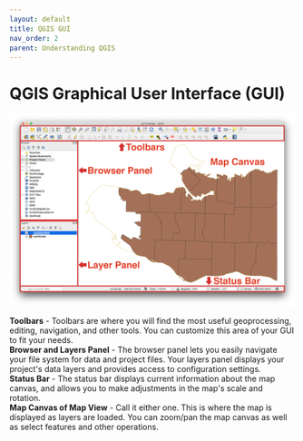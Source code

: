 ```yaml
---
layout: default
title: QGIS GUI
nav_order: 2
parent: Understanding QGIS
---
```


# QGIS Graphical User Interface (GUI)

![The main QGIS GUI](gui-1.png "The main QGIS GUI")

**Toolbars** - Toolbars are where you will find the most useful geoprocessing, editing, navigation, and other tools. You can customize this area of your GUI to fit your needs.    
**Browser and Layers Panel** - The browser panel lets you easily navigate your file system for data and project files. Your layers panel displays your project's data layers and provides access to configuration settings.    
**Status Bar** - The status bar displays current information about the map canvas, and allows you to make adjustments in the map's scale and rotation.    
**Map Canvas of Map View** - Call it either one. This is where the map is displayed as layers are loaded. You can zoom/pan the map canvas as well as select features and other operations.     
